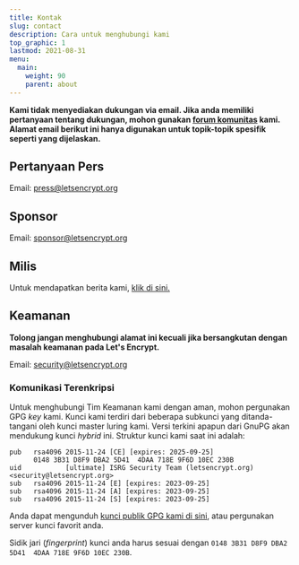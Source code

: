 ```yaml
---
title: Kontak
slug: contact
description: Cara untuk menghubungi kami
top_graphic: 1
lastmod: 2021-08-31
menu:
  main:
    weight: 90
    parent: about
---
```


**Kami tidak menyediakan dukungan via email. Jika anda memiliki pertanyaan tentang dukungan, mohon gunakan [forum komunitas](https://community.letsencrypt.org) kami. Alamat email berikut ini hanya digunakan untuk topik-topik spesifik seperti yang dijelaskan.**

## Pertanyaan Pers

Email: [press@letsencrypt.org](mailto:press@letsencrypt.org)

## Sponsor

Email: [sponsor@letsencrypt.org](mailto:sponsor@letsencrypt.org)

## Milis

Untuk mendapatkan berita kami, [klik di sini.](https://mailchi.mp/letsencrypt.org/fjp6ha1gad)

## Keamanan

**Tolong jangan menghubungi alamat ini kecuali jika bersangkutan dengan masalah keamanan pada Let's Encrypt.**

Email: [security@letsencrypt.org](mailto:security@letsencrypt.org)

### Komunikasi Terenkripsi

Untuk menghubungi Tim Keamanan kami dengan aman, mohon pergunakan GPG *key* kami. Kunci kami terdiri dari beberapa subkunci yang ditanda-tangani oleh kunci master luring kami. Versi terkini apapun dari GnuPG akan mendukung kunci *hybrid* ini. Struktur kunci kami saat ini adalah:

```
pub   rsa4096 2015-11-24 [CE] [expires: 2025-09-25]
      0148 3B31 D8F9 DBA2 5D41  4DAA 718E 9F6D 10EC 230B
uid           [ultimate] ISRG Security Team (letsencrypt.org) <security@letsencrypt.org>
sub   rsa4096 2015-11-24 [E] [expires: 2023-09-25]
sub   rsa4096 2015-11-24 [A] [expires: 2023-09-25]
sub   rsa4096 2015-11-24 [S] [expires: 2023-09-25]
```

Anda dapat mengunduh [kunci publik GPG kami di sini](/security_letsencrypt.org-publickey.asc), atau pergunakan server kunci favorit anda.

Sidik jari (*fingerprint*) kunci anda harus sesuai dengan `0148 3B31 D8F9 DBA2 5D41  4DAA 718E 9F6D 10EC 230B`.
